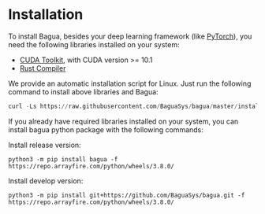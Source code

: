 # Installation

To install Bagua, besides your deep learning framework (like [PyTorch](https://pytorch.org/get-started/locally/)), you need the following libraries installed on your system:

* [CUDA Toolkit](https://developer.nvidia.com/cuda-downloads), with CUDA version >= 10.1
* [Rust Compiler](https://www.rust-lang.org/tools/install)

We provide an automatic installation script for Linux. Just run the following command to install above libraries and Bagua:

```python
curl -Ls https://raw.githubusercontent.com/BaguaSys/bagua/master/install.sh | sudo bash
```

If you already have required libraries installed on your system, you can install bagua python package with the following commands:

Install release version:

```shell
python3 -m pip install bagua -f https://repo.arrayfire.com/python/wheels/3.8.0/
```

Install develop version:

```shell
python3 -m pip install git+https://github.com/BaguaSys/bagua.git -f https://repo.arrayfire.com/python/wheels/3.8.0/
```
